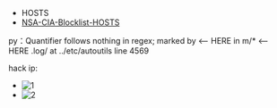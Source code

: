 - HOSTS
- [NSA-CIA-Blocklist-HOSTS](https://github.com/tigthor/NSA-CIA-Blocklist/)

py：Quantifier follows nothing in regex; marked by <-- HERE in m/* <-- HERE .log/ at ../etc/autoutils line 4569

hack ip:
 - ![1](https://github.com/jonm58/hosts/blob/main/2022092710405275506.jpg?raw=true)
 - ![2](https://raw.githubusercontent.com/jonm58/hosts/main/2022092710413185364.jpg)
